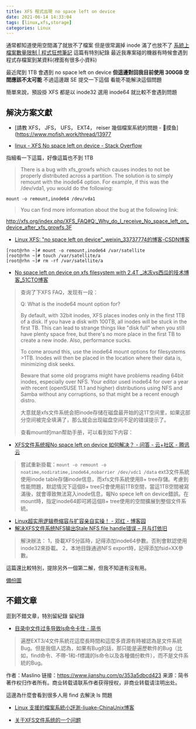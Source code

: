 ```yaml
---
title: XFS 程式出現 no space left on device
date: 2021-06-14 14:33:04
tags: [linux,xfs,storage]
categories: Linux
---
```


通常都知道使用空間滿了就放不了檔案
但是很常漏掉 inode 滿了也放不了
[系統上檔案數量限制 | 程式狂想筆記](https://malagege.github.io/blog/2021/06/02/%E7%B3%BB%E7%B5%B1%E4%B8%8A%E6%AA%94%E6%A1%88%E6%95%B8%E9%87%8F%E9%99%90%E5%88%B6/)
這篇有特別紀錄
最近我專案碰的機器有時候會遇到程式存檔案到某資料(裡面有很多小資料)

<!--more-->


最近爬到 1TB 會遇到 no space left on device
**但這邊對回我目前使用 300GB 空間應該不太可能**
不過這邊跟 SE 提交一下這個
看能不能解決這個問題


簡單來說，預設掛 XFS 都是以 inode32
選用 inode64 就比較不會遇到問題

## 解決方案文獻

* [請教 XFS， JFS， UFS， EXT4， reiser 幾個檔案系統的問題 - 摸鱼](https://www.mofish.work/thread/13977



* [linux - XFS No space left on device - Stack Overflow](https://stackoverflow.com/questions/26036190/xfs-no-space-left-on-device)

指細看一下這篇，好像這篇也不到 1TB

> There is a bug with xfs_growfs which causes inodes to not be properly distributed across a partition. The solution is to simply remount with the inode64 option. For example, if this was the /dev/vda1, you would do the following:

```bash=
mount -o remount,inode64 /dev/vda1
```

> You can find more information about the bug at the following link:

http://xfs.org/index.php/XFS_FAQ#Q:_Why_do_I_receive_No_space_left_on_device_after_xfs_growfs.3F

* [Linux XFS: "no space left on device"_weixin_33737774的博客-CSDN博客](https://blog.csdn.net/weixin_33737774/article/details/85073460)

```
[root@rhn ~]# mount -o remount,inode64 /var/satellite
[root@rhn ~]# touch /var/satellite/a
[root@rhn ~]# rm -rf /var/satellite/a
```

* [No space left on device on xfs filesystem with 2.4T _冰冻vs西瓜的技术博客_51CTO博客](https://blog.51cto.com/molewan/1703109)

> 查询了下XFS FAQ，发现有一段：
>
> Q: What is the inode64 mount option for?
>
> By default, with 32bit inodes, XFS places inodes only in the first 1TB of a disk. If you have a disk with 100TB, all inodes will be stuck in the first TB. This can lead to strange things like "disk full" when you still have plenty space free, but there's no more place in the first TB to create a new inode. Also, performance sucks.
>
> To come around this, use the inode64 mount options for filesystems >1TB. Inodes will then be placed in the location where their data is, minimizing disk seeks.
> 
> Beware that some old programs might have problems reading 64bit inodes, especially over NFS. Your editor used inode64 for over a year with recent (openSUSE 11.1 and higher) distributions using NFS and Samba without any corruptions, so that might be a recent enough distro.
> 
> 
> 大意就是xfs文件系统会把inode存储在磁盘最开始的这1T空间里，如果这部分空间被完全填满了，那么就会出现磁盘空间不足的错误提示了。
> 
> 查看mount的man帮助手册，可以看到如下内容：

* [XFS文件系统报No space left on device 如何解决？ - 问答 - 云+社区 - 腾讯云](https://cloud.tencent.com/developer/ask/23438)

>    嘗試重新掛載：`mount -o remount -o noatime,nodiratime,inode64,nobarrier /dev/vdc1 /data`
> ext3文件系統使用inode table存儲inode信息，而xfs文件系統使用B+ tree存儲。考慮到性能問題，默認情況下這個B+ tree只會使用前1TB空間，當這1TB空間被寫滿後，就會導致無法寫入inode信息，報No spece left on device錯誤。在mount時，指定inode64即可將這個B+ tree使用的空間擴展到整個文件系統。


* [Linux超实用逻辑卷缩容与扩容亲自实操！ - 邓红 - 博客园](https://www.cnblogs.com/DanHog/p/13457291.html)
* [解决XFS文件系统NFS输出Stale NFS file handle错误 – 月与灯依旧](https://www.zhukun.net/archives/8025)

> 解決辦法：
1，掛載XFS分區時，記得添加inode64參數。否則會默認使用inode32來掛載。
2，本地目錄通過NFS export時，記得添加fsid=XX參數。

這篇還比較特別，提除另外一個第二解，但我不知道有沒有用。

[備份圖](https://i.imgur.com/ABk902m.png)


## 不錯文章

逛到不錯文章，特別留紀錄
留紀錄

* [目录中文件过多导致ls命令卡住 - 简书](https://www.jianshu.com/p/353a5dbcd423)

> 遍歷EXT3/4文件系統花這麼長時間和這麼多資源有時被認為是文件系統Bug。但是我個人認為，如果有Bug的話，那只能是遍歷軟件的Bug（比如，find命令、不帶-1和-f標識的ls命令以及各種備份軟件），而不是文件系統的Bug。

作者：Maslino
链接：https://www.jianshu.com/p/353a5dbcd423
来源：简书
著作权归作者所有。商业转载请联系作者获得授权，非商业转载请注明出处。

這邊為什麼會看到很多人用 find 去解決 ls 問題


* [Linux 支援的檔案系統小評測-liuake-ChinaUnix博客](http://m.blog.chinaunix.net/uid-573799-id-2091461.html)

* [关于XFS文件系统的一个问题](https://groups.google.com/g/zh-kernel/c/7qlx4az_yDg)
